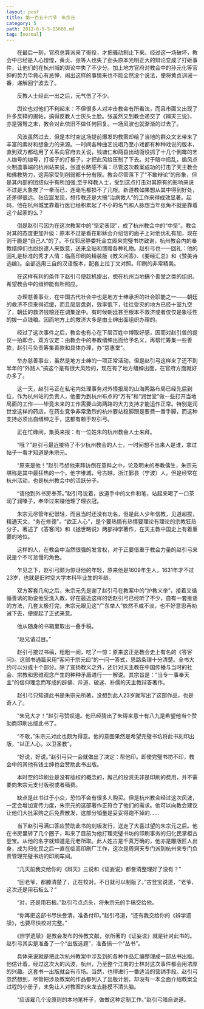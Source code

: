 ```yaml
---
layout: post
title: 第一百五十六节　朱宗元
category: 5
path: 2012-6-5-5-15600.md
tag: [normal]
---
```


　　在最后一刻，官府总算派来了衙役，才把骚动制止下来。经过这一场破坏，教会中已经是人心惶惶，黄贞、张等人也失了劲头原本光明正大的辩论变成了打砸事件，让他们的在杭州城的舆论中失了不少分。加上地方官府对教会中的孙元化等官绅的势力毕竟心有忌惮，闹出这样的事情来也不能全然没个说法，便将黄贞训诫一番，递解回宁波去了。

　　反教人士经此一出之后，元气伤了不少。

　　舆论也对他们不利起来：不但很多人对冲击教会有所看法，而且市面又出现了许多反释的揭帖，搞得反教人士灰头土脸。张虽然又到教会递交了《辨天三说》，亦是强弩之末，教会对此依旧不做任何回复。一场风波也就渐渐的过去了。

　　风波虽然过去，但是本时空这场提前爆发的教案却给了当地的群众文艺带来了丰富的素材和想象力的来源。一时间各种曲艺说唱乃至小戏都有种种戏说的版本，直到双方都动用了关系向官府去关说，钱塘仁和两县出动衙役抓了十几个倒霉的艺人枷号的枷号，打板子的打板子，才把此风给压制了下去。对于暗中捣乱，煽风点火制造事端的杭州站来说，张道长略感不满：尽管这次教案成功的打击了天主教会和佛教势力，这两家受到削弱都十分有限。教会尽管落下了“不敢辩论”的形象，但是其内部的团结似乎有所加强;至于释教人士，受到这点打击对其原有的影响来说不过是大象挨了一拳而已，连毫毛都损不了几根。新道教如果想从其中得到好处，还差得很远。张应宸发现，想传教还是大搞“治病救人”的工作来得成效显著。起码，他在杭州城里靠着行医已经积累起了不小的名气和人脉想当年张角不就是靠着这个起家的么？

　　倒是赵引弓因为在这次教案中的“坚定表现”，成了杭州教会中的“中坚”。教会对其的态度更加升级：原本不过是看在耶稣会介绍信的面子上对他优礼有加，现在则干脆是“自己人”的了。不仅郭居静委托金立阁来完璧书坊致谢，杭州教会内的奉教缙绅们也纷纷遣人来致意，送来全贴和馈赠各种礼物。赵引弓也一一回礼：他的回礼是标准的秀才人情：临高印刷的精装版《教义问答》、《要经汇总》和《赞美诗选编》。全部选用三自的汉语版本，配套上拉丁文对照。印刷的非常精美。

　　在这样有利的条件下赵引弓便趁机提出，想在杭州当地搞个善堂之类的组织。希望教会中的缙绅能有所照应。

　　办理慈善事业，在中国古代社会中也是地方士绅承担的社会职能之一――朝廷的救济不但来得迟缓，而且层层盘剥，效率低下，往往受灾的地方已经十室九空了，朝廷的救济钱粮还在调集途中。有时候朝廷甚至根本不救济或者仅仅是象征性的拨一点钱粮。因而地方上的救济大多是由士绅出面组织办理的。

　　经过了这次事件之后，教会也有心在下层百姓中博取好感，因而对赵引兽的提议一拍即合。双方议定：由教会中的奉教缙绅出面给予名义，再帮忙筹集一些善款，赵引弓负责筹集善款和具体办理，办“慈惠堂”。

　　举办慈善事业，虽然是地方士绅的一项正常活动，但是赵引弓这样来了还不到半年的“外路人”搞这个是有很大风险的，现在有了地方缙绅出面，在官府方面就好办多了。

　　这一天，赵引弓正在私宅内处理事务对外情报局的山海两路布局已经先后到位，作为杭州站的负责人，他要为到杭州布点的“万有”和“润世堂”做一些打开当地局面的工作――毕竟未来的工作需要山海两路的大力支持才能运作正常。特别是润世堂这样的药店，在药业竞争非常激烈的杭州要站稳脚跟是要费一番手脚，而这种支持必须出自缙绅之手，这都有赖于赵引弓。

　　正在忙碌间，集英来报：有一位姓朱的杭州教会人士来拜。

　　“哦？”赵引弓最近接待了不少杭州教会的人士，一时间想不出来人是谁，拿过帖子一看才知道是朱宗元。

　　“原来是他！”赵引弓想他来拜访倒在意料之中，论及明末的奉教儒生，朱宗元堪称是其中最狂热的一个。他字维城，号古越，浙江鄞县（宁波）人。但是经常在杭州活动，也是杭州教会中的活跃分子。

　　“请他到外书房奉茶。”赵引弓说着，放道手中的文件和笔，站起来喝了一口茶润了润嗓子，奉华过来赚他理了理衣冠。

　　朱宗元尽管年纪很轻，而且当时还没有功名，但是此人少年信教，见道超拔，精通天文，“务在修德”，“欲正人心”，是个要热情有热情要理论有理论的宗教狂热分子。著述了《答客问》和《拯世略说》两部神学著作，在天主教中国史上有着重要的地位。

　　这样的人，在教会中当然很强的发言权，对于正要借重于教会力量的赵引弓来说是个不可怠慢的角色。

　　乍见之下，赵引弓颇为惊讶他的年轻，原来他是1609年生人，1631年才不过23岁，也就是旧时空大学本科毕业生的年龄。

　　双方客套几句之后，朱宗元先是谢了赵引弓在教案中的“护教义举”，接着又循循善诱的劝说他受洗入教，好在最近这样的话赵引弓已经听了不少，自有一套推诿的方法，几套太极打完，朱宗元眼见这“广东举人”依然不咸不淡，也不好意思再劝诫下去，便提起了正式来意。

　　他从随身的书箱里取出一叠手稿。

　　“赵兄请过目。”

　　赵引弓接过书稿，粗粗一阅，吃了一惊：原来这正是教会史上有名的《答客问》。这部书通篇采用“客问于宗元曰”的一问一答式，思路条理十分清楚。全书大约可以分成十个部分。除了宣扬教义之外，还针对天主教在中国传播与当时的社会、宗教和思维观念产生的种种矛盾进行一一解说。其宗旨是：“当专一事奉天主”的信仰理念而写成的辟佛、斥道、破迷、补儒的天主教辩答著作。

　　赵引弓只知道此书是朱宗元所著，没想到此人23岁就写出了这部作品，也是奇人了。

　　“朱兄大才！”赵引弓赞叹道。他已经猜出了朱得来意十有八九是希望他当个赞助商印刷出版此书了。

　　“不敢，”朱宗元对此也颇为得意。他的意图果然是希望完璧书坊将此书刻印出版，“以正人心，以卫圣教”。

　　“好说，好说。”赵引弓只一会就做出了决定：帮他印。即使完璧书坊不印，教会中的其他有钱士绅也会赞助此书出版。

　　本时空的印刷业是没有版权的概念的，廨己的投资无非是印刷的费用，并不需要向朱宗元支付版税或者稿费。

　　缺点是此书过于小众，恐怕不会有很多人购买。但是杭州教会经过这次风波，一定会增加宣传力度，朱宗元的这部著作正符合了他们的需求。他可以向教会建议让他们大批采购之后免费散发，这部分销量是妥妥得跑不掉的……

　　当下赵引弓满口答应赞助此书的刻板发行，送走了大喜过望的朱宗元之后。他在书房里转了几个圈子，叫来了目前为他打理完璧书坊的印刷事务的归化民掌柜古登宝。从他的名字就知道是元老所取。此人姓古是千真万确的，他亦是雕版匠人出身，成为归化民之后一直在临高印刷厂工作，这次是周洞天专门派到杭州来专门负责管理完璧书坊的印刷车间。

　　“几天前我交给你的《辩天》三说和《证妄说》都誊清整理好了没有？”

　　“回老爷，都滕清楚了，正在校对。不日就可以制版了。”古登宝说道，“老爷，这次还是用石板么？”

　　“对，还是用石板。”赵引弓点点头，将朱宗元的手稿交给他。

　　“你再把这部书尽快誊清，准备付印。”赵引弓道，“还有我交给你的《辨学遗牍》，也要尽快校对完整。”

　　《辨学遗牍》是教会发布的传教文献，张所著的《证妄说》就是针对此书的。赵引弓其实是准备了一个“出版选题”，准备搞一个“丛书”。

　　具体来说就是把此次杭州教案中涉及到的各种作品汇编整理成一部丛书出版。他估计着，经过这次大的风波，杭州，乃至整个江南的士林对这次事件都会用浓厚的兴趣。这套书一出版就会有市场。当然，也得进行一番适当的营销手段。赵引弓忽然想到，尽管把涉及教案的作品都列入了出版计划，却没有一本全面介绍教案全过程的小册子，未免让人对教案的来龙去脉摸不清头脑。

　　“应该雇几个没原则的本地笔杆子，做做这种定制工作。”赵引弓暗自说道。